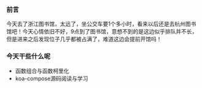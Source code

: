 ### 前言  
今天去了浙江图书馆，太远了，坐公交车要1个多小时，看来以后还是去杭州图书馆吧！今天心情依旧不好，9点到了图书馆，意想不到的是这边似乎排队并不长，但是进来之后发现位子几乎都被占满了，难道这边会提前开馆吗！

### 今天干些什么呢  
* 函数组合与函数柯里化  
* koa-compose源码阅读与学习    